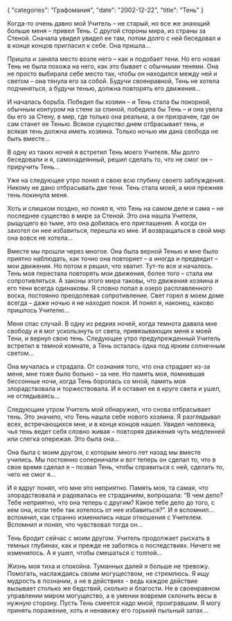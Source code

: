 {
"categories": "Графомания",
"date": "2002-12-22",
"title": "Тень"
}

Когда-то очень давно мой Учитель – не старый, но все же знающий больше меня – привел Тень. С другой стороны мира, из страны за Стеной. Сначала увидел увидел ее там, потом долго с ней беседовал и в конце концов пригласил к себе. Она пришла…

Пришла и заняла место возле него – как и подобает тени. Но его новая Тень не была похожа на него, как это бывает с обычными тенями. Она не просто выбирала себе место так, чтобы он находился между ней и светом – она тянула его за собой. Будучи своенравной, Тень не хотела подчиняться, а будучи тенью, должна повторять его движения…

И началась борьба. Победил бы хозяин – и Тень стала бы покорной, обычным контуром на стене за спиной, победила бы Тень – и она увела бы его за Стену, в мир, где только она реальна, а он призрачен, где он сам станет ее Тенью. Всякое существо днем отбрасывает тень, и всякая тень должна иметь хозяина. Только ночью им дана свобода не быть вместе…

В одну из таких ночей я встретил Тень моего Учителя. Мы долго беседовали и я, самонадеянный, решил сделать то, что не смог он – приручить Тень…

Уже на следующее утро понял я свою всю глубину своего заблуждения. Никому не дано отбрасывать две тени. Тень стала моей, а моя прежняя тень покинула меня.

Хоть и слишком поздно, но понял я, что Тень на самом деле и сама – не последнее существо в мире за Стеной. Это она нашла Учителя, рыщущего во тьме, это она добилась его приглашения. А когда он захотел он нее избавиться, перешла ко мне. И возвращаться в свой мир она вовсе не хотела…

Вместе мы прошли через многое. Она была верной Тенью и мне было приятно наблюдать, как точно она повторяет – а иногда и предвидит – мои движения. Но потом я решил, что хватит. Тут-то все и началось. Тень моя перестала повторять мои движения, более того – стала им сопротивляться. А законы этого мира таковы, что движения хозяина и его тени всегда одинаковы. Я словно попал в озеро расплавленного воска, постоянно преодолевая сопротивление. Свет горел в моем доме всегда – даже ночью я не находил покоя. И понял я, наконец, каково пришлось Учителю…

Меня спас случай. В одну из редких ночей, когда темнота давала мне свободу и я мог ускользнуть от света, привязывающих меня к моей Тени, и вернул свою тень. Следующее утро предупрежденный Учитель встретил в темной комнате, а Тень осталась одна под ярким солнечным светом…

Она мучалась и страдала. От сознания того, что она страдает из-за меня, мне тоже было больно – за нее. Но память моя, помнившая бессонные ночи, когда Тень боролась со мной, память моя злорадствовала и торжествовала. И я оставил ее в круге света и ушел, не оглядываясь…

Следующим утром Учитель мой обнаружил, что снова отбрасывает тень. Это значило, что Тень нашла себе нового хозяина. Я разглядывал всех, встречающихся мне, и в конце концов нашел. Увидел человека, чья тень ведет себя словно живая – повторяя движения чуть медленней или слегка опережая. Это была она…

Она была с моим другом, с которым много лет назад мы вместе учились. Мы постоянно соперничали и вот теперь он сделал то, что в свое время сделал я – позвал Тень, чтобы справиться с ней, сделать то, чего не смог я…

И я вдруг понял, что мне это неприятно. Память моя, та самая, что злорадствовала и радовалась ее страданиям, вопрошала: “В чем дело? Тебе неприятно, что она теперь с другим? Какое тебе дело до того, с кем она, если тебе так хотелось от нее избавиться?”. И я вспомнил… вспомнил, как странно изменились наши отношения с Учителем. Вспомнил и понял, что чувствовал тогда он…

Тень бродит сейчас с моим другом. Учитель продолжает рыскать в темных глубинах, как и прежде не заботясь о последствиях. Ничего не изменилось. А я ушел, чтобы смешаться с толпой…

Жизнь моя тиха и спокойна. Туманных далей я больше не тревожу. Помогать, наслаждаясь своим могуществом, не стремлюсь. Я ищу мудрость в познании, а не в действиях - ведь каждое действие вызывает столько же бедствий, сколько и благости. Не в своенравном управлении миром могущество, а в умении вовремя склонить весы в нужную сторону. Пусть Тень смеется надо мной, проигравшим. Я могу принять поражение, хоть и ненавижу его горький пыльный запах…
